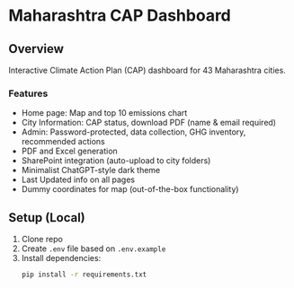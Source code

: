 # Maharashtra CAP Dashboard

## Overview
Interactive Climate Action Plan (CAP) dashboard for 43 Maharashtra cities.

### Features
- Home page: Map and top 10 emissions chart
- City Information: CAP status, download PDF (name & email required)
- Admin: Password-protected, data collection, GHG inventory, recommended actions
- PDF and Excel generation
- SharePoint integration (auto-upload to city folders)
- Minimalist ChatGPT-style dark theme
- Last Updated info on all pages
- Dummy coordinates for map (out-of-the-box functionality)

## Setup (Local)
1. Clone repo
2. Create `.env` file based on `.env.example`
3. Install dependencies:
   ```bash
   pip install -r requirements.txt
